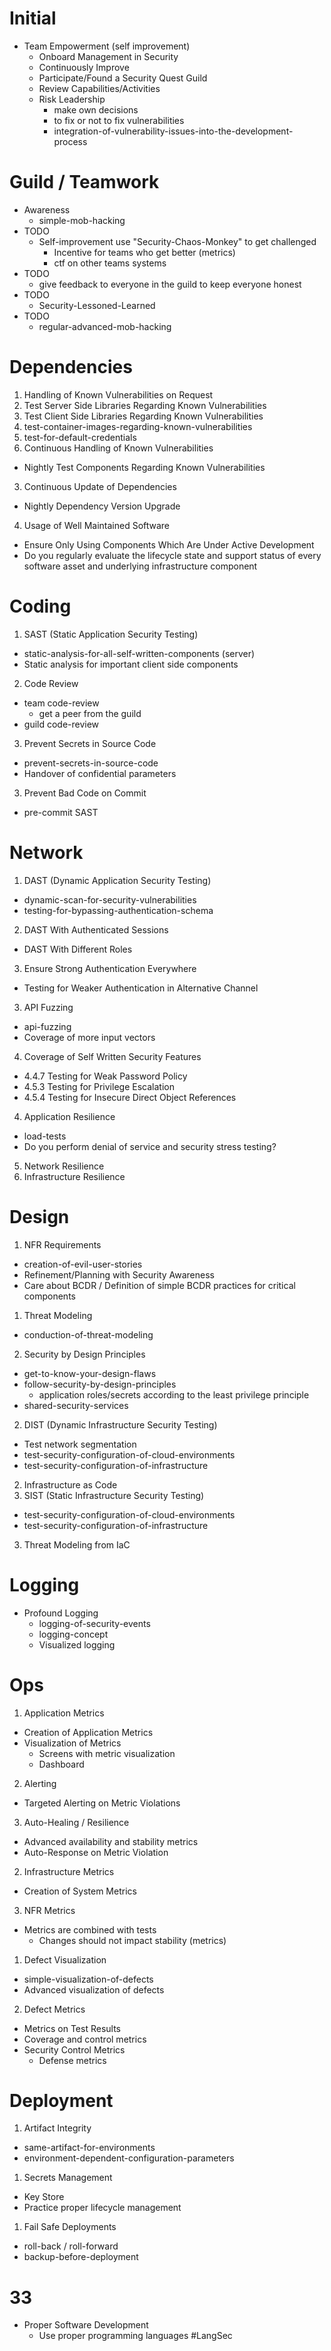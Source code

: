 # Initial
- Team Empowerment (self improvement)
  - Onboard Management in Security
  - Continuously Improve
  - Participate/Found a Security Quest Guild
  - Review Capabilities/Activities
  - Risk Leadership
    - make own decisions
    - to fix or not to fix vulnerabilities
    - integration-of-vulnerability-issues-into-the-development-process

# Guild / Teamwork
- Awareness
  - simple-mob-hacking
- TODO
  - Self-improvement use "Security-Chaos-Monkey" to get challenged
    - Incentive for teams who get better (metrics)
    - ctf on other teams systems
- TODO
  - give feedback to everyone in the guild to keep everyone honest
- TODO
  - Security-Lessoned-Learned
- TODO
  - regular-advanced-mob-hacking

# Dependencies
1. Handling of Known Vulnerabilities on Request
  1. Test Server Side Libraries Regarding Known Vulnerabilities
  1. Test Client Side Libraries Regarding Known Vulnerabilities
  2. test-container-images-regarding-known-vulnerabilities
  1. test-for-default-credentials
2. Continuous Handling of Known Vulnerabilities
  - Nightly Test Components Regarding Known Vulnerabilities
3. Continuous Update of Dependencies
  - Nightly Dependency Version Upgrade
4. Usage of Well Maintained Software
  - Ensure Only Using Components Which Are Under Active Development
  - Do you regularly evaluate the lifecycle state and support status of every software asset and underlying infrastructure component

# Coding
1. SAST (Static Application Security Testing)
  - static-analysis-for-all-self-written-components (server)
  - Static analysis for important client side components
2. Code Review
  - team code-review
    - get a peer from the guild
  - guild code-review
3. Prevent Secrets in Source Code
  - prevent-secrets-in-source-code
  - Handover of confidential parameters
3. Prevent Bad Code on Commit
  - pre-commit SAST

# Network
1. DAST (Dynamic Application Security Testing)
  - dynamic-scan-for-security-vulnerabilities
  - testing-for-bypassing-authentication-schema
2. DAST With Authenticated Sessions
  - DAST With Different Roles
3. Ensure Strong Authentication Everywhere
  - Testing for Weaker Authentication in Alternative Channel
3. API Fuzzing
  - api-fuzzing
  - Coverage of more input vectors
4. Coverage of Self Written Security Features
  - 4.4.7 Testing for Weak Password Policy
  - 4.5.3 Testing for Privilege Escalation
  - 4.5.4 Testing for Insecure Direct Object References
4. Application Resilience
  - load-tests
  - Do you perform denial of service and security stress testing?
5. Network Resilience
6. Infrastructure Resilience

# Design
1. NFR Requirements
  - creation-of-evil-user-stories
  - Refinement/Planning with Security Awareness
  - Care about BCDR / Definition of simple BCDR practices for critical components
1. Threat Modeling
  - conduction-of-threat-modeling
2. Security by Design Principles
  - get-to-know-your-design-flaws
  - follow-security-by-design-principles
    - application roles/secrets according to the least privilege principle
  - shared-security-services
2. DIST (Dynamic Infrastructure Security Testing)
  - Test network segmentation
  - test-security-configuration-of-cloud-environments
  - test-security-configuration-of-infrastructure
2. Infrastructure as Code
3. SIST (Static Infrastructure Security Testing)
  - test-security-configuration-of-cloud-environments
  - test-security-configuration-of-infrastructure
3. Threat Modeling from IaC

# Logging
- Profound Logging
  - logging-of-security-events
  - logging-concept
  - Visualized logging

# Ops
1. Application Metrics
  - Creation of Application Metrics
  - Visualization of Metrics
    - Screens with metric visualization
    - Dashboard
2. Alerting
  - Targeted Alerting on Metric Violations
3. Auto-Healing / Resilience
  - Advanced availability and stability metrics
  - Auto-Response on Metric Violation
2. Infrastructure Metrics
  - Creation of System Metrics
3. NFR Metrics
  - Metrics are combined with tests
    - Changes should not impact stability (metrics)
1. Defect Visualization
  - simple-visualization-of-defects
  - Advanced visualization of defects
2. Defect Metrics
  - Metrics on Test Results
  - Coverage and control metrics
- Security Control Metrics
  - Defense metrics

# Deployment
1. Artifact Integrity
  - same-artifact-for-environments
  - environment-dependent-configuration-parameters
1. Secrets Management
  - Key Store
  - Practice proper lifecycle management
1. Fail Safe Deployments
  - roll-back / roll-forward
  - backup-before-deployment

# 33
- Proper Software Development
  - Use proper programming languages #LangSec